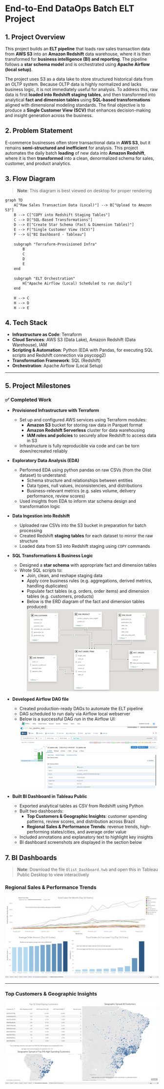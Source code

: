 # End-to-End DataOps Batch ELT Project

## 1. Project Overview
This project builds an **ELT pipeline** that loads raw sales transaction data from **AWS S3** into an **Amazon Redshift** data warehouse, where it is then transformed for **business intelligence (BI) and reporting**. The pipeline follows a **star schema model** and is orchestrated using **Apache Airflow (local setup)**.

The project uses S3 as a data lake to store structured historical data from an OLTP system. Because OLTP data is highly normalized and lacks business logic, it is not immediately useful for analysis. To address this, raw data is first **loaded into Redshift staging tables**, and then transformed into analytical **fact and dimension tables** using **SQL-based transformations** aligned with dimensional modeling standards. The final objective is to produce a **Single Customer View (SCV)** that enhances decision-making and insight generation across the business.

## 2. Problem Statement
E-commerce businesses often store transactional data in **AWS S3**, but it remains **semi-structured and inefficient** for analysis. This project automates the daily batch **loading** of new data into **Amazon Redshift**, where it is then **transformed** into a clean, denormalized schema for sales, customer, and product analytics.

## 3. Flow Diagram
> **Note**: This diagram is best viewed on desktop for proper rendering

```mermaid
graph TD
    A["Raw Sales Transaction Data (Local)"] --> B["Upload to Amazon S3"]
    B --> C["COPY into Redshift Staging Tables"]
    C --> D["SQL-Based Transformations"]
    D --> E["Create Star Schema (Fact & Dimension Tables)"]
    E --> F["Single Customer View (SCV)"]
    F --> G["BI Dashboard - Tableau"]

    subgraph "Terraform-Provisioned Infra"
        B
        C
        D
        E
    end

    subgraph "ELT Orchestration"
        H["Apache Airflow (Local) Scheduled to run daily"]
    end

    H --> C
    H --> D
    H --> E
```

## 4. Tech Stack

- **Infrastructure as Code**: Terraform
- **Cloud Services**: AWS S3 (Data Lake), Amazon Redshift (Data Warehouse), IAM
- **Scripting & Automation**: Python (EDA with Pandas, for executing SQL scripts and Redshift connection via psycopg2)
- **Transformation Framework**: SQL (Redshift)
- **Orchestration**: Apache Airflow (Local Setup)

---

## 5. Project Milestones

### ✅ Completed Work

- **Provisioned Infrastructure with Terraform**
  - Set up and configured AWS services using Terraform modules:
    - **Amazon S3** bucket for storing raw data in Parquet format
    - **Amazon Redshift Serverless** cluster for data warehousing
    - **IAM roles and policies** to securely allow Redshift to access data in S3
  - Infrastructure is fully reproducible via code and can be torn down/recreated reliably

- **Exploratory Data Analysis (EDA)**
  - Performed EDA using python pandas on raw CSVs (from the Olist dataset) to understand:
    - Schema structure and relationships between entities
    - Data types, null values, inconsistencies, and distributions
    - Business-relevant metrics (e.g. sales volume, delivery performance, review scores)
  - Used insights from EDA to inform star schema design and transformation logic

- **Data Ingestion into Redshift**
  - Uploaded raw CSVs into the S3 bucket in preparation for batch processing
  - Created Redshift **staging tables** for each dataset to mirror the raw structure
  - Loaded data from S3 into Redshift staging using `COPY` commands

- **SQL Transformations & Business Logic**
  - Designed a **star schema** with appropriate fact and dimension tables
  - Wrote SQL scripts to:
    - Join, clean, and reshape staging data
    - Apply core business rules (e.g. aggregations, derived metrics, handling duplicates)
    - Populate fact tables (e.g. orders, order items) and dimension tables (e.g. customers, products)
    - Below is the ERD diagram of the fact and dimension tables produced:
![ERD](images/ERD.png)
   
- **Developed Airflow DAG file**
    - Created production-ready DAGs to automate the ELT pipeline
    - DAG scheduled to run daily via Airflow local webserver
    - Below is a successful DAG run in the Airflow UI:
![airflow_webserver](images/airflow_webserver.png)

- **Built BI Dashboard in Tableau Public**
  - Exported analytical tables as CSV from Redshift using Python
  - Built two dashboards:
    - **Top Customers & Geographic Insights**: customer spending patterns, review scores, and distribution across Brazil
    - **Regional Sales & Performance Trends**: revenue trends, high-performing states/cities, and average order value
  - Included annotations and explanatory text to highlight key insights
  - BI dashboard screenshots are displayed in the section below

## 7. BI Dashboards
> **Note**: Download the file `Olist_Dashboard.twb` and open this in Tableau Public Desktop to view interactively

### Regional Sales & Performance Trends
![Regional Sales & Performance Trends](images/Regional%20Sales%20&%20Performance%20Trends.jpeg)

---

### Top Customers & Geographic Insights
![Top Customers & Geographic Insights](images/Top%20Customers%20&%20Geographic%20Insights.jpeg)

